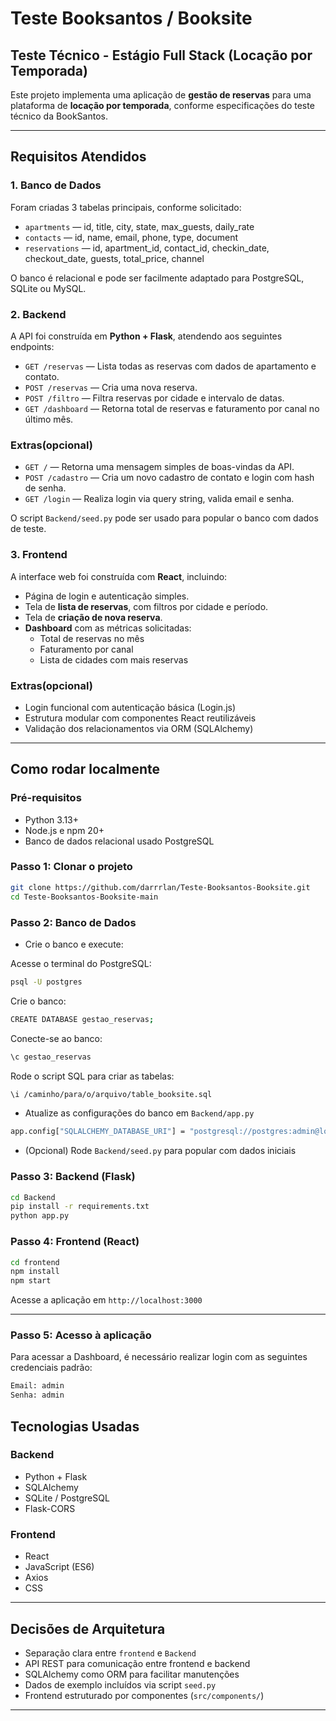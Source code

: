 
# Teste Booksantos / Booksite

## Teste Técnico - Estágio Full Stack (Locação por Temporada)

Este projeto implementa uma aplicação de **gestão de reservas** para uma plataforma de **locação por temporada**, conforme especificações do teste técnico da BookSantos.

---

## Requisitos Atendidos

### 1. Banco de Dados

Foram criadas 3 tabelas principais, conforme solicitado:

- `apartments` — id, title, city, state, max_guests, daily_rate
- `contacts` — id, name, email, phone, type, document
- `reservations` — id, apartment_id, contact_id, checkin_date, checkout_date, guests, total_price, channel

O banco é relacional e pode ser facilmente adaptado para PostgreSQL, SQLite ou MySQL.

### 2. Backend

A API foi construída em **Python + Flask**, atendendo aos seguintes endpoints:

- `GET /reservas` — Lista todas as reservas com dados de apartamento e contato.
- `POST /reservas` — Cria uma nova reserva.
- `POST /filtro` — Filtra reservas por cidade e intervalo de datas.
- `GET /dashboard` — Retorna total de reservas e faturamento por canal no último mês.

### Extras(opcional)

- `GET /` — Retorna uma mensagem simples de boas-vindas da API.
- `POST /cadastro` — Cria um novo cadastro de contato e login com hash de senha.
- `GET /login` — Realiza login via query string, valida email e senha.

 O script `Backend/seed.py` pode ser usado para popular o banco com dados de teste.

### 3. Frontend

A interface web foi construída com **React**, incluindo:

- Página de login e autenticação simples.
- Tela de **lista de reservas**, com filtros por cidade e período.
- Tela de **criação de nova reserva**.
- **Dashboard** com as métricas solicitadas:
    - Total de reservas no mês
    - Faturamento por canal
    - Lista de cidades com mais reservas

### Extras(opcional)

- Login funcional com autenticação básica (Login.js)
- Estrutura modular com componentes React reutilizáveis
- Validação dos relacionamentos via ORM (SQLAlchemy)

---

##  Como rodar localmente

### Pré-requisitos

- Python 3.13+
- Node.js e npm 20+
- Banco de dados relacional usado PostgreSQL

### Passo 1: Clonar o projeto

```bash
git clone https://github.com/darrrlan/Teste-Booksantos-Booksite.git
cd Teste-Booksantos-Booksite-main
```

### Passo 2: Banco de Dados

- Crie o banco e execute:

Acesse o terminal do PostgreSQL:
```bash
psql -U postgres
```
Crie o banco:
```bash
CREATE DATABASE gestao_reservas;
```
Conecte-se ao banco:
```bash
\c gestao_reservas
```
Rode o script SQL para criar as tabelas:
```bash
\i /caminho/para/o/arquivo/table_booksite.sql
```
- Atualize as configurações do banco em `Backend/app.py`
```bash
app.config["SQLALCHEMY_DATABASE_URI"] = "postgresql://postgres:admin@localhost:5432/gestao_reservas"
```
- (Opcional) Rode `Backend/seed.py` para popular com dados iniciais

### Passo 3: Backend (Flask)

```bash
cd Backend
pip install -r requirements.txt
python app.py
```

### Passo 4: Frontend (React)

```bash
cd frontend
npm install
npm start
```

Acesse a aplicação em `http://localhost:3000`

---

### Passo 5: Acesso à aplicação
Para acessar a Dashboard, é necessário realizar login com as seguintes credenciais padrão:

```bash
Email: admin
Senha: admin
```

## Tecnologias Usadas

### Backend

- Python + Flask
- SQLAlchemy
- SQLite / PostgreSQL
- Flask-CORS

### Frontend

- React
- JavaScript (ES6)
- Axios
- CSS

---

## Decisões de Arquitetura

- Separação clara entre `frontend` e `Backend`
- API REST para comunicação entre frontend e backend
- SQLAlchemy como ORM para facilitar manutenções
- Dados de exemplo incluídos via script `seed.py`
- Frontend estruturado por componentes (`src/components/`)

---
